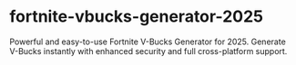 # fortnite-vbucks-generator-2025
Powerful and easy-to-use Fortnite V-Bucks Generator for 2025. Generate V-Bucks instantly with enhanced security and full cross-platform support.
